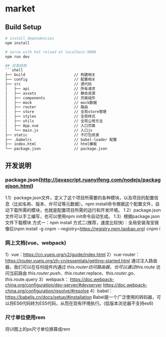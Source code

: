 # market

## Build Setup

``` bash
# install dependencies
npm install

# serve with hot reload at localhost:9000
npm run dev

## 目录结构
```shell
├── build                      // 构建相关  
├── config                     // 配置相关
├── src                        // 源代码
│   ├── api                    // 所有请求
│   ├── assets                 // 静态资源
│   ├── components             // 页面组件
│   ├── mock                   // mock数据
│   ├── router                 // 路由
│   ├── store                  // 全局store管理
│   ├── styles                 // 全局样式
│   ├── utils                  // 全局公用方法
│   ├── App.vue                // 入口页面
│   └── main.js                // 入口js
├── static                     // 不打包资源
├── .babelrc                   // babel-loader 配置
├── index.html                 // html模板
└── package.json               // package.json
```

## 开发说明
### package.json(http://javascript.ruanyifeng.com/nodejs/packagejson.html)
1.1）package.json文件，定义了这个项目所需要的各种模块，以及项目的配置信息（比如名称、版本、许可证等元数据）。npm install命令根据这个配置文件，自动下载所需的模块，也就是配置项目所需的运行和开发环境。
1.2）package.json文件可以手工编写，也可以使用npm init命令自动生成。
1.3）根据package.json文件下载模块
     方式一：npm install
     方式二(推荐，速度比较快)：全局安装淘宝镜像后(npm install -g cnpm --registry=https://registry.npm.taobao.org)
     cnpm i

### 网上文档(vue、webpack)
1）vue：https://cn.vuejs.org/v2/guide/index.html
2）vue-router：
https://router.vuejs.org/zh-cn/essentials/getting-started.html
通过注入路由器，我们可以在任何组件内通过 this.$router 访问路由器，也可以通过 this.$route 访问当前路由
this.$router.push、this.$router.replace、this.$router.go、this.$route.query
3）webpack：
https://doc.webpack-china.org/configuration/dev-server/#devserver
https://doc.webpack-china.org/configuration/resolve/#resolve
4）babel：
https://babeljs.cn/docs/setup/#installation
Babel是一个广泛使用的转码器，可以将ES6代码转为ES5代码，从而在现有环境执行。(低版本浏览器不支持es6)

### 尺寸单位使用rem
将UI图上的px尺寸单位换算成rem